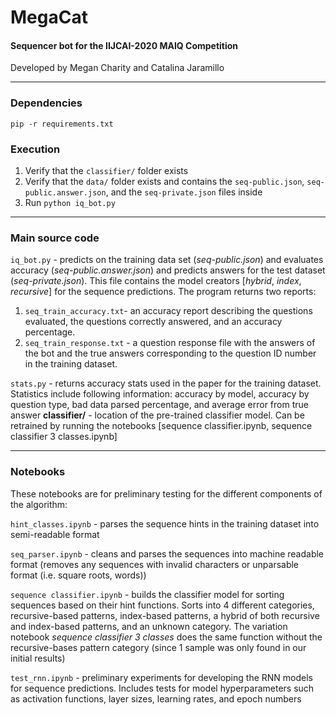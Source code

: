# MegaCat
#### Sequencer bot for the IIJCAI-2020 MAIQ Competition
Developed by Megan Charity and Catalina Jaramillo

---
### Dependencies
`pip -r requirements.txt`
### Execution
1. Verify that the `classifier/` folder exists
2. Verify that the `data/` folder exists and contains the `seq-public.json`, `seq-public.answer.json`, and the `seq-private.json` files inside
3. Run `python iq_bot.py`
---
### Main source code
`iq_bot.py` - predicts on the training data set (*seq-public.json*) and evaluates accuracy (*seq-public.answer.json*) and predicts answers for the test dataset (*seq-private.json*). This file contains the model creators [*hybrid*, *index*, *recursive*] for the sequence predictions. The program returns two reports:
   1. `seq_train_accuracy.txt`- an accuracy report describing the questions evaluated, the questions correctly answered, and an accuracy percentage. 
   2. `seq_train_response.txt` - a question response file with the answers of the bot and the true answers corresponding to the question ID number in the training dataset.
   
`stats.py` - returns accuracy stats used in the paper for the training dataset. Statistics include following information: accuracy by model, accuracy by question type, bad data parsed percentage, and average error from true answer
**classifier/** - location of the pre-trained classifier model. Can be retrained by running the notebooks [sequence classifier.ipynb, sequence classifier 3 classes.ipynb]


---
### Notebooks
These notebooks are for preliminary testing for the different components of the algorithm:

`hint_classes.ipynb` - parses the sequence hints in the training dataset into semi-readable format

`seq_parser.ipynb` - cleans and parses the sequences into machine readable format (removes any sequences with invalid characters or unparsable format (i.e. square roots, words))

`sequence classifier.ipynb` - builds the classifier model for sorting sequences based on their hint functions. Sorts into 4 different categories, recursive-based patterns, index-based patterns, a hybrid of both recursive and index-based patterns, and an unknown category. The variation notebook *sequence classifier 3 classes* does the same function without the recursive-bases pattern category (since 1 sample was only found in our initial results)

`test_rnn.ipynb` - preliminary experiments for developing the RNN models for sequence predictions. Includes tests for model hyperparameters such as activation functions, layer sizes, learning rates, and epoch numbers
